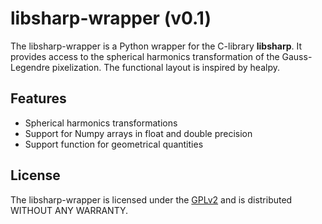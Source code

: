 libsharp-wrapper (v0.1)
=======================

The libsharp-wrapper is a Python wrapper for the C-library **libsharp**.
It provides access to the spherical harmonics transformation of the
Gauss-Legendre pixelization. The functional layout is inspired by healpy.

Features
--------

  - Spherical harmonics transformations
  - Support for Numpy arrays in float and double precision
  - Support function for geometrical quantities

License
-------

The libsharp-wrapper is licensed under the
[GPLv2](http://www.gnu.org/licenses/old-licenses/gpl-2.0.html)
and is distributed WITHOUT ANY WARRANTY.